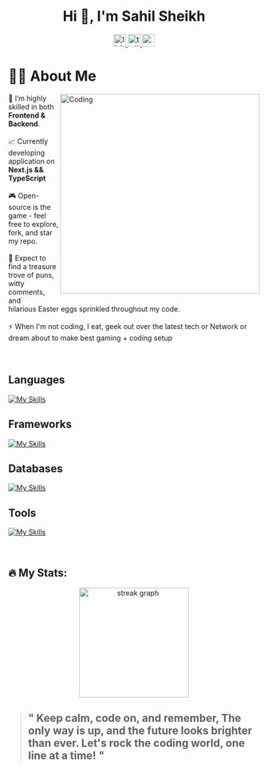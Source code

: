 <div align="center">
  
# Hi 👋, I'm Sahil Sheikh

</div>

<div align="center">
  <a href="https://www.linkedin.com/in/sahilsheikh-dev/" target="_blank">
    <img src="https://img.shields.io/static/v1?message=LinkedIn&logo=linkedin&label=Drop your ideas&color=0077B5&logoColor=white&labelColor=&style=for-the-badge" height="25" alt="linkedin logo"  />
  </a>
  <a href="https://twitter.com/sahilsheikh_dev" target="_blank">
    <img src="https://img.shields.io/static/v1?message=Twitter&logo=twitter&label=Drop%20a%20Hi!&color=1DA1F2&logoColor=white&labelColor=&style=for-the-badge" height="25" alt="twitter logo"  />
  </a>
  
  <a href="mailto:sahilsheikh.dev@gmail.com" target="_blank">
    <img src="https://img.shields.io/static/v1?message=Gmail&logo=gmail&label=If you love the traditional way&color=D14836&logoColor=white&labelColor=&style=for-the-badge" height="25" alt="gmail logo"  />
  </a>
</div>

###
# 👨‍💻 About Me

<img align="right" margin-left="20px" alt="Coding" width="400" src="https://cdn.dribbble.com/users/1162077/screenshots/3848914/programmer.gif" />

🔭 I’m highly skilled in both **Frontend & Backend**.<br><br>
📈 Currently developing application on **Next.js && TypeScript**<br><br>
🎮 Open-source is the game - feel free to explore, fork, and star my repo.<br><br>
🤣 Expect to find a treasure trove of puns, witty comments, and<br> hilarious Easter eggs sprinkled throughout my code.<br><br>
⚡ When I'm not coding, I eat, geek out over the latest tech or Network or dream about to make best gaming + coding setup
<br><br><br>

<h2>Languages</h2>

[![My Skills](https://skillicons.dev/icons?i=ts,js,bash,java)](https://skillicons.dev)

<h2>Frameworks</h2>
  
[![My Skills](https://skillicons.dev/icons?i=nodejs,express,fastapi,react,nextjs,tailwindcss,materialui,spring)](https://skillicons.dev)

<h2>Databases</h2>
  
[![My Skills](https://skillicons.dev/icons?i=mysql,postgres,redis,mongo)](https://skillicons.dev)

<h2>Tools</h2>
 
[![My Skills](https://skillicons.dev/icons?i=git,docker,kafka,linux,ansible,jenkins)](https://skillicons.dev)

<br>

## 🔥 My Stats:

<div align="center">
  <img src="https://streak-stats.demolab.com?user=sahilsheikh-dev&locale=en&mode=daily&theme=dark&hide_border=false&border_radius=5&order=3" height="220" alt="streak graph"  />
</div>

> ## " Keep calm, code on, and remember, The only way is up, and the future looks brighter than ever. Let's rock the coding world, one line at a time! "

###
